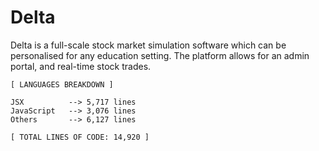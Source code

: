 # Delta
Delta is a full-scale stock market simulation software which can be personalised for any education setting. The platform allows for an admin portal, and real-time stock trades.

 <!-- LANGUAGES BREAKDOWN START -->
```
[ LANGUAGES BREAKDOWN ]

JSX          --> 5,717 lines
JavaScript   --> 3,076 lines
Others       --> 6,127 lines

[ TOTAL LINES OF CODE: 14,920 ]
```
<!-- LANGUAGES BREAKDOWN END -->

